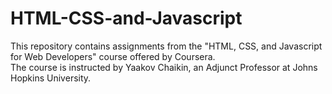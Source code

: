 # HTML-CSS-and-Javascript
This repository contains assignments from the "HTML, CSS, and Javascript for Web Developers" course offered by Coursera.  
The course is instructed by Yaakov Chaikin, an Adjunct Professor at Johns Hopkins University.

